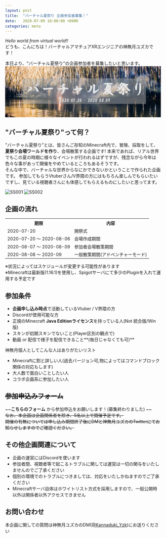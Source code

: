 ```yaml
---
layout: post
title:  "バーチャル夏祭り 企画参加者募集！"
date:   2020-07-09 10:00:00 +0900
categories: meta
---
```


*Hello world from virtual world!!*  
どうも、こんにちは！バーチャルアマチュアXRエンジニアの神無月ユズカです！  

本日より、"バーチャル夏祭り"の企画参加者を募集したいと思います。  
![banner](https://raw.githubusercontent.com/yuzuka4573/NatsumatsuriKikaku/master/docs/img/banner.png)
## "バーチャル夏祭り"って何？
"バーチャル夏祭り"とは、皆さんご存知のMinecraft内で、冒険、採取をして、**夏祭り会場ワールドを作り**、会場散策する企画です!
本来であれば、リアル世界でもこの夏の時期に様々なイベントが行われるはずですが、残念ながら今年は色々な事があって開催をやめているところもあるそうです。  
そんな中で、バーチャルな世界からなにかできないかということで作られた企画です。
参加してもらうVtuberさん/V界隈の方にはもちろん楽しんでもらいたいですし、見ている視聴者さんにも体感してもらえるものにしたいと思ってます。

![SS001](https://raw.githubusercontent.com/yuzuka4573/NatsumatsuriKikaku/master/docs/img/ss002.png) ![SS002](https://raw.githubusercontent.com/yuzuka4573/NatsumatsuriKikaku/master/docs/img/ss003.png)
## 企画の流れ  
<table>
    <tr>
      <th>期限</th>
      <th>内容</th>
    </tr>
    <tr>
      <td>2020-07-20</td>
      <td>開祭式</td>
    </tr>
    <tr>
      <td>2020-07-20 ～ 2020-08-06</td>
      <td>会場作成期間</td>
    </tr>
  <tr>
      <td>2020-08-07 ～ 2020-08-09</td>
      <td>参加者会場散策期間</td>
    </tr>
  <tr>
      <td>2020-08-08 ～ 2020-09</td>
      <td>一般散策期間(アドベンチャーモード)</td>
    </tr>
  </table>



※状況によってはスケジュールが変更する可能性があります  
※Minecraftは最新版(1.16.1)を使用し、Spigotサーバにて多少のPluginを入れて運用する予定です
## 参加条件
- **企画申し込み時点**で活動しているVtuber / V界隈の方
- Discordが使用可能な方
- 正規のMinecraft **Java Editionライセンス**を持っている人(Not 統合版/Win版)
- スキンが初期スキンでないこと(Player区別の観点で)
- 動画 or 配信で様子を配信できること**(毎日じゃなくても可)**  

神無月個人としてこんな人はありがたいリスト  
- Minecraftに割と詳しい人(過去バージョン可,物によってはコマンドブロック関係の対応もします)
- 大人数で面白いことしたい人
- コラボ企画系に参加したい人
## ~~参加申込みフォーム~~
~~**こちらのフォーム** から参加申込をお願いします！(募集終わりました) ~~    
~~なお、本企画は企画関係者を除き、5名以上で開催予定です。~~   
~~開催の有無については申し込み期間終了後にDMと神無月ユズカのTwitterにてお知らせしますのでご確認ください。~~  
## その他企画関連について

- 企画の運営にはDiscordを使います
- 参加者間、視聴者等で起こるトラブルに関しては運営は一切の関与をいたしませんのでご了承ください
- 個別の環境でのトラブルにつきましては、対応をいたしかねますのでご了承ください
- Minecraftサーバ自体はホワイトリスト方式を採用しますので、一般公開時以外は関係者以外アクセスできません
## お問い合わせ
本企画に関しての質問は神無月ユズカのDM([@Kannaduki_Yzk](https://twitter.com/Kannaduki_Yzk))にお送りください
